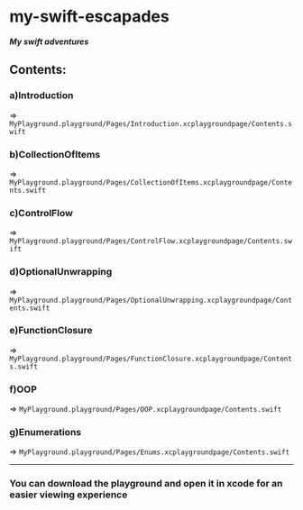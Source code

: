 # my-swift-escapades
<strong><em>My swift adventures</em></strong>

## Contents:
### a)Introduction 
=> `MyPlayground.playground/Pages/Introduction.xcplaygroundpage/Contents.swift`<br>
### b)CollectionOfItems</h3> 
=> `MyPlayground.playground/Pages/CollectionOfItems.xcplaygroundpage/Contents.swift`<br>
### c)ControlFlow 
=> `MyPlayground.playground/Pages/ControlFlow.xcplaygroundpage/Contents.swift`<br>
### d)OptionalUnwrapping
=> `MyPlayground.playground/Pages/OptionalUnwrapping.xcplaygroundpage/Contents.swift`<br>
### e)FunctionClosure
=> `MyPlayground.playground/Pages/FunctionClosure.xcplaygroundpage/Contents.swift`<br>
### f)OOP
=> `MyPlayground.playground/Pages/OOP.xcplaygroundpage/Contents.swift`<br>
### g)Enumerations
=> `MyPlayground.playground/Pages/Enums.xcplaygroundpage/Contents.swift`<br>

<hr>
<h3>You can download the playground and open it in xcode for an easier viewing experience</h3>
